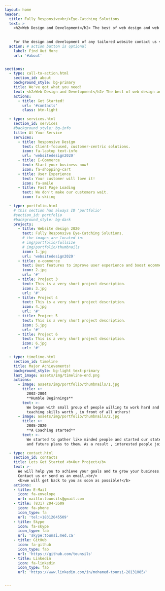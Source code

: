 ```yaml
---
layout: home
header:
  title: Fully Responsive<br/>Eye-Catching Solutions
  text: >
    <h2>Web Design and Development</h2> The best of web design and web design inspiration - Providing new designs and web development, and offering the best web solutions for small to medium business.
   
    
    For the design and development of any tailored website contact us <br/> Let's get started.
  action: # action button is optional
    label: Find Out More
    url: '#about'


sections:
  - type: call-to-action.html
    section_id: about
    background_style: bg-primary
    title: We've got what you need!
    text: <h2>Web Design and Development</h2> The best of web design and web design inspiration - Providing new designs and web development, and offering the best web solutions for small to medium business. <br/> Fully Responsive Eye-Catching Solutions Client-focused, customer-centric, creating website solutions that deliver tangible business results. <br/>eBusinessDev’s web developers helps brands the ever-changing digital landscape. <br/>For the design and development of any tailored website contact us Let's get started.
    actions:
      - title: Get Started!
        url: '#contacts'
        class: btn-light

  - type: services.html
    section_id: services
    #background_style: bg-info
    title: At Your Service
    services:
      - title: Responsive Design
        text: Client-focused, customer-centric solutions.
        icon: fa-laptop text-info
        url: 'websitedesign2020'
      - title: E-Commerce
        text: Start your business now!
        icon: fa-shopping-cart
      - title: User Experience
        text: Your customer will love it!
        icon: fa-smile
      - title: Fast Page Loading
        text: We don't make our customers wait.
        icon: fa-skiing

  - type: portfolio.html
    # this section has always ID 'portfolio'
    #section_id: portfolio
    #background_style: bg-dark
    projects:
      - title: Website design 2020
        text: Fully Responsive Eye-Catching Solutions.
        # the images are located in:
        # img/portfolio/fullsize
        # img/portfolio/thumbnails
        icon: 1.jpg
        url: 'websitedesign2020'
      - title: e-commerce
        text: Best features to improve user experience and boost ecommerce revenue.
        icon: 2.jpg
        url: '#'
      - title: Project 3
        text: This is a very short project description.
        icon: 3.jpg
        url: '#'
      - title: Project 4
        text: This is a very short project description.
        icon: 4.jpg
        url: '#'
      - title: Project 5
        text: This is a very short project description.
        icon: 5.jpg
        url: '#'
      - title: Project 6
        text: This is a very short project description.
        icon: 6.jpg
        url: '#'

  - type: timeline.html
    section_id: timeline
    title: Major Achievements!
    background_style: bg-light text-primary
    last_image: assets/img/timeline-end.png
    actions:
      - image: assets/img/portfolio/thumbnails/1.jpg
        title: >+
          2002-2004
          **Humble Beginnings**
        text: >-
          We begun with small group of people willing to work hard and make our
          teaching skills worth , in front of all others!
      - image: assets/img/portfolio/thumbnails/2.jpg
        title: >+
          2005-2020
          **A Coaching started**
        text: >-
          We started to gather like minded people and started our stategies
          and future plans to them. As a result , interested people joined us!

  - type: contact.html
    section_id: contacts
    title: Lets Get Started <b>Our Project</b>
    text: >-
      We will help you to achieve your goals and to grow your business.<br/>
      Contact us or send us an email,<br/>
      <b>we will get back to you as soon as possible!</b>
    actions:
    - title: E-Mail
      icon: fa-envelope
      url: mailto:tounsils@gmail.com
    - title: (831) 204-5509
      icon: fa-phone
      icon_type: fa
      url: 'tel:+18312045509'
    - title: Skype
      icon: fa-skype
      icon_type: fab
      url: 'skype:tounsi.med.ca'
    - title: GitHub
      icon: fa-github
      icon_type: fab
      url: 'https://github.com/tounsils'
    - title: Linkedin
      icon: fa-linkedin
      icon_type: fab
      url: 'https://www.linkedin.com/in/mohamed-tounsi-20131085/'


---
```

